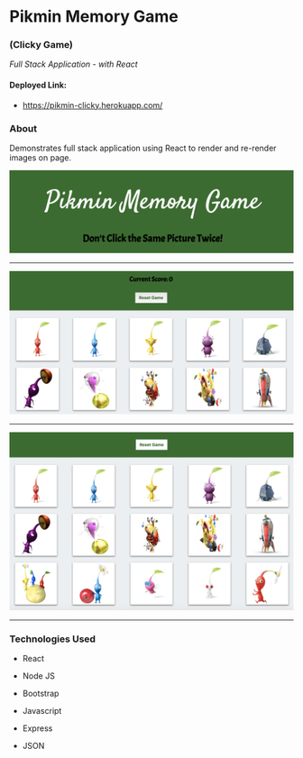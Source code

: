 

#  Pikmin Memory Game 
### (Clicky Game)
 _Full Stack Application - with React_

#### Deployed Link:
* https://pikmin-clicky.herokuapp.com/

### About

Demonstrates full stack application using React to render and re-render images on page. 

<p align="center"><img src="./client/public/images/PikminScnSht1.png" alt=“Pikmin Preview Top” width="675"></p>

***

<p align="center"><img src="./client/public/images/PikminScnSht2.png" alt=“Pikmin Preview Middle” width="675"></p>

***

<p align="center"><img src="./client/public/images/PikminScnSht3.png" alt=“Pikmin Preview Bottom” width="675"></p>

***

### Technologies Used

* React

* Node JS

* Bootstrap

* Javascript

* Express

* JSON

